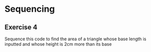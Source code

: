 # Sequencing
## Exercise 4

Sequence this code to find the area of a triangle whose base length is inputted and whose height is 2cm more than its base